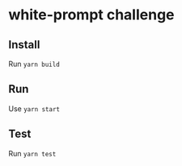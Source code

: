 # white-prompt challenge

## Install

Run `yarn build`

## Run

Use `yarn start`


## Test

Run `yarn test`
